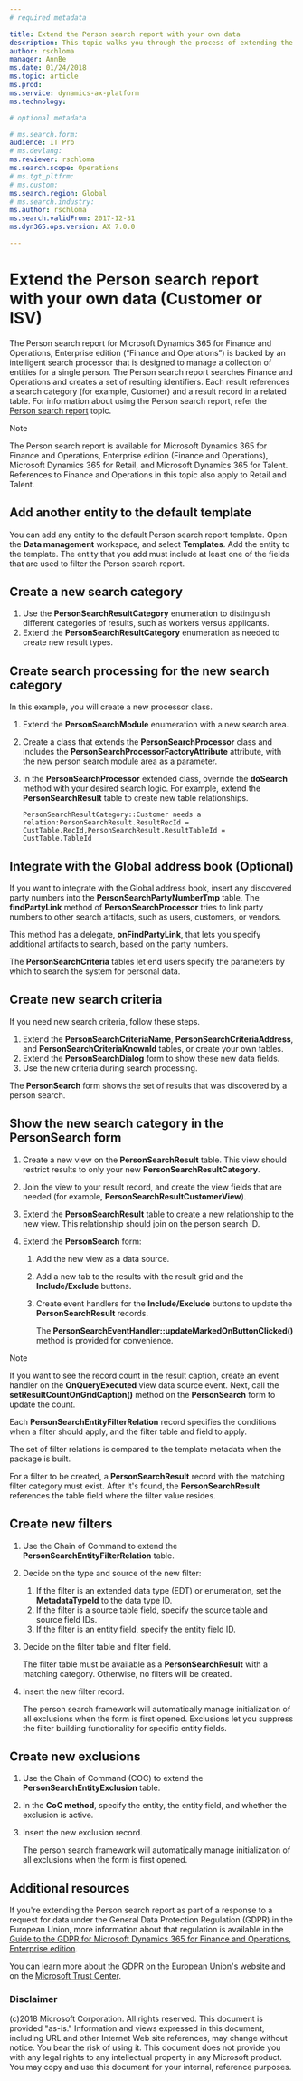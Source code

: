 ```yaml
---
# required metadata

title: Extend the Person search report with your own data
description: This topic walks you through the process of extending the Person search report for Microsoft Dynamics 365 for Finance and Operations, Enterprise edition.
author: rschloma
manager: AnnBe
ms.date: 01/24/2018
ms.topic: article
ms.prod: 
ms.service: dynamics-ax-platform
ms.technology: 

# optional metadata

# ms.search.form: 
audience: IT Pro
# ms.devlang: 
ms.reviewer: rschloma
ms.search.scope: Operations
# ms.tgt_pltfrm: 
# ms.custom:
ms.search.region: Global
# ms.search.industry: 
ms.author: rschloma
ms.search.validFrom: 2017-12-31
ms.dyn365.ops.version: AX 7.0.0

---
```


# Extend the Person search report with your own data (Customer or ISV)

The Person search report for Microsoft Dynamics 365 for Finance and Operations, Enterprise edition (“Finance and Operations”) is backed by an intelligent search processor that is designed to manage a collection of entities for a single person. The Person search report searches Finance and Operations and creates a set of resulting identifiers. Each result references a search category (for example, Customer) and a result record in a related table. For information about using the Person search report, refer the [Person search report](/gdpr-person-search-report.md) topic.

> [!Note]
> The Person search report is available for Microsoft Dynamics 365 for Finance and Operations, Enterprise edition (Finance and Operations), Microsoft Dynamics 365 for Retail, and Microsoft Dynamics 365 for Talent. References to Finance and Operations in this topic also apply to Retail and Talent.

## Add another entity to the default template

You can add any entity to the default Person search report template. Open the **Data management** workspace, and select **Templates**. Add the entity to the template. The entity that you add must include at least one of the fields that are used to filter the Person search report. 

## Create a new search category

1. Use the **PersonSearchResultCategory** enumeration to distinguish different categories of results, such as workers versus applicants.
2. Extend the **PersonSearchResultCategory** enumeration as needed to create new result types.

## Create search processing for the new search category

In this example, you will create a new processor class.

1. Extend the **PersonSearchModule** enumeration with a new search area.
2. Create a class that extends the **PersonSearchProcessor** class and includes the **PersonSearchProcessorFactoryAttribute** attribute, with the new person search module area as a parameter. 
3. In the **PersonSearchProcessor** extended class, override the **doSearch** method with your desired search logic. For example, extend the **PersonSearchResult** table to create new table relationships.

    ```
    PersonSearchResultCategory::Customer needs a relation:PersonSearchResult.ResultRecId = CustTable.RecId,PersonSearchResult.ResultTableId = CustTable.TableId
    ```

## Integrate with the Global address book (Optional)

If you want to integrate with the Global address book, insert any discovered party numbers into the **PersonSearchPartyNumberTmp** table. The **findPartyLink** method of **PersonSearchProcessor** tries to link party numbers to other search artifacts, such as users, customers, or vendors.

This method has a delegate, **onFindPartyLink**, that lets you specify additional artifacts to search, based on the party numbers.

The **PersonSearchCriteria** tables let end users specify the parameters by which to search the system for personal data.

## Create new search criteria

If you need new search criteria, follow these steps.

1. Extend the **PersonSearchCriteriaName**, **PersonSearchCriteriaAddress**, and **PersonSearchCriteriaKnownId** tables, or create your own tables.
2. Extend the **PersonSearchDialog** form to show these new data fields.
3. Use the new criteria during search processing.

The **PersonSearch** form shows the set of results that was discovered by a person search.

## Show the new search category in the PersonSearch form

1. Create a new view on the **PersonSearchResult** table. This view should restrict results to only your new **PersonSearchResultCategory**.
2. Join the view to your result record, and create the view fields that are needed (for example, **PersonSearchResultCustomerView**).
3. Extend the **PersonSearchResult** table to create a new relationship to the new view. This relationship should join on the person search ID.
4. Extend the **PersonSearch** form:

    1. Add the new view as a data source.
    2. Add a new tab to the results with the result grid and the **Include/Exclude** buttons.
    3. Create event handlers for the **Include/Exclude** buttons to update the **PersonSearchResult** records.

        The **PersonSearchEventHandler::updateMarkedOnButtonClicked()** method is provided for convenience.

> [!NOTE]
> If you want to see the record count in the result caption, create an event handler on the **OnQueryExecuted** view data source event. Next, call the **setResultCountOnGridCaption()** method on the **PersonSearch** form to update the count.

Each **PersonSearchEntityFilterRelation** record specifies the conditions when a filter should apply, and the filter table and field to apply.

The set of filter relations is compared to the template metadata when the package is built.

For a filter to be created, a **PersonSearchResult** record with the matching filter category must exist. After it's found, the **PersonSearchResult** references the table field where the filter value resides.

## Create new filters

1. Use the Chain of Command to extend the **PersonSearchEntityFilterRelation** table.
2. Decide on the type and source of the new filter:

    1. If the filter is an extended data type (EDT) or enumeration, set the **MetadataTypeId** to the data type ID.
    2. If the filter is a source table field, specify the source table and source field IDs.
    3. If the filter is an entity field, specify the entity field ID.

3. Decide on the filter table and filter field.

    The filter table must be available as a **PersonSearchResult** with a matching category. Otherwise, no filters will be created.

4. Insert the new filter record.

    The person search framework will automatically manage initialization of all exclusions when the form is first opened. Exclusions let you suppress the filter building functionality for specific entity fields.

## Create new exclusions

1. Use the Chain of Command (COC) to extend the **PersonSearchEntityExclusion** table.
2. In the **CoC method**, specify the entity, the entity field, and whether the exclusion is active.
3. Insert the new exclusion record.

    The person search framework will automatically manage initialization of all exclusions when the form is first opened.

## Additional resources

If you're extending the Person search report as part of a response to a request for data under the General Data Protection Regulation (GDPR) in the European Union, more information about that regulation is available in the [Guide to the GDPR for Microsoft Dynamics 365 for Finance and Operations, Enterprise edition](./gdpr-guide.md).

You can learn more about the GDPR on the [European Union's website](http://europa.eu/) and on the [Microsoft Trust Center](https://www.microsoft.com/en-us/TrustCenter/Privacy/gdpr/default.aspx).


### Disclaimer
(c)2018 Microsoft Corporation. All rights reserved. This document is provided "as-is." Information and views expressed in this document, including URL and other Internet Web site references, may change without notice. You bear the risk of using it. This document does not provide you with any legal rights to any intellectual property in any Microsoft product. You may copy and use this document for your internal, reference purposes. 
